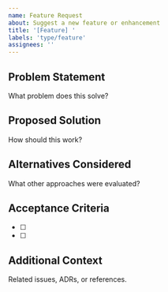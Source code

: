 ```yaml
---
name: Feature Request
about: Suggest a new feature or enhancement
title: '[Feature] '
labels: 'type/feature'
assignees: ''
---
```


## Problem Statement
What problem does this solve?

## Proposed Solution
How should this work?

## Alternatives Considered
What other approaches were evaluated?

## Acceptance Criteria
- [ ]
- [ ]

## Additional Context
Related issues, ADRs, or references.

